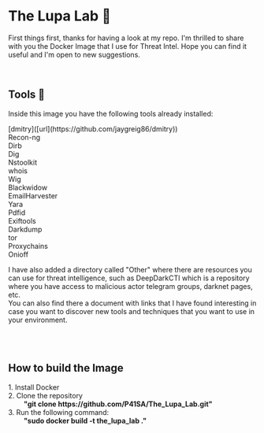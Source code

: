 <h1> The Lupa Lab &#128270</h1>
<p>First things first, thanks for having a look at my repo. I'm thrilled to share with you the Docker Image that I use for Threat Intel. Hope you can find it useful and I'm open to new suggestions.</p>
<br>
<h2>Tools &#128295;</h2>
<p>Inside this image you have the following tools already installed: <br>
<p>[dmitry]([url](https://github.com/jaygreig86/dmitry)) <br>
Recon-ng <br>
Dirb <br>
Dig <br>
Nstoolkit <br>
whois <br>
Wig <br>
Blackwidow <br>
EmailHarvester <br>
Yara <br>
Pdfid <br>
Exiftools<br>
Darkdump<br>
tor<br>
Proxychains<br>
Onioff</p>
<p>I have also added a directory called "Other" where there are resources you can use for threat intelligence, such as DeepDarkCTI which is a repository where you have access to malicious actor telegram groups, darknet pages, etc. <br> 
You can also find there a document with links that I have found interesting in case you want to discover new tools and techniques that you want to use in your environment. </p><br>
<br>
<h2>How to build the Image</h2>
<p>1. Install Docker<br>
2. Clone the repository<br>
  &nbsp; &nbsp; &nbsp; &nbsp; <b>"git clone https://github.com/P41SA/The_Lupa_Lab.git"</b> <br>
3. Run the following command:<br>
  &nbsp; &nbsp; &nbsp; &nbsp; <b>"sudo docker build -t the_lupa_lab ."</b>
</p>




